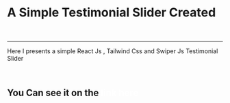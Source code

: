 <h1>A Simple Testimonial Slider Created </h1>
<br><hr>
<p>Here I presents a simple React Js , Tailwind Css and Swiper Js Testimonial Slider</p>
<br>
<h2>You Can see it on the <a style="text-decoration:none;color:white;" href="https://testimonial-using-react-js-tailwind-css-swiper-js.vercel.app/">link here</a></h2>
